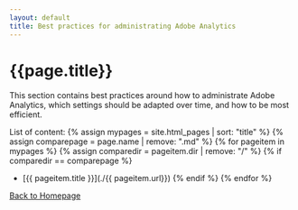 ```yaml
---
layout: default
title: Best practices for administrating Adobe Analytics
---
```

# {{page.title}}
This section contains best practices around how to administrate Adobe Analytics, which settings should be adapted over time, and how to be most efficient.

List of content:
  {% assign mypages = site.html_pages | sort: "title" %}
  {% assign comparepage = page.name | remove: ".md" %}
    {% for pageitem in mypages %}
    {% assign comparedir = pageitem.dir | remove: "/" %}
    {% if comparedir == comparepage %}
* [{{ pageitem.title }}](./{{ pageitem.url}})
    {% endif %}
  {% endfor %}

[Back to Homepage]({{site.url}}/index.html)